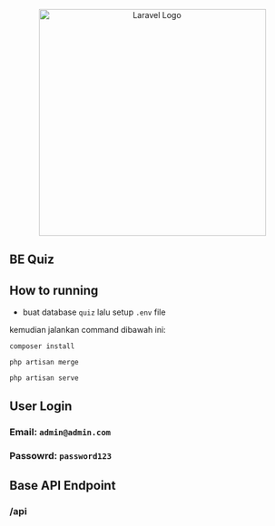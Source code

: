 <p align="center"><a href="https://laravel.com" target="_blank"><img src="https://raw.githubusercontent.com/laravel/art/master/logo-lockup/5%20SVG/2%20CMYK/1%20Full%20Color/laravel-logolockup-cmyk-red.svg" width="400" alt="Laravel Logo"></a></p>

## BE Quiz
## How to running

- buat database `quiz` lalu setup `.env` file

kemudian jalankan command dibawah ini:
```
composer install
```
```
php artisan merge
```
```
php artisan serve
```

## User Login
### Email: `admin@admin.com`
### Passowrd: `password123`


## Base API Endpoint
### /api